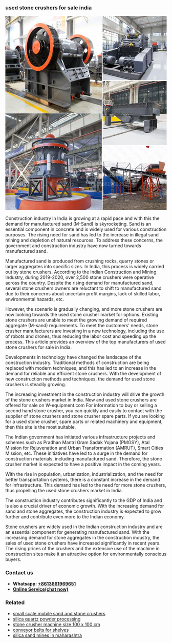 <h3>used stone crushers for sale india</h3><img src='1704951347.jpg' alt=''><p>Construction industry in India is growing at a rapid pace and with this the demand for manufactured sand (M-Sand) is skyrocketing. Sand is an essential component in concrete and is widely used for various construction purposes. The rising need for sand has led to the increase in illegal sand mining and depletion of natural resources. To address these concerns, the government and construction industry have now turned towards manufactured sand. </p><p>Manufactured sand is produced from crushing rocks, quarry stones or larger aggregates into specific sizes. In India, this process is widely carried out by stone crushers. According to the Indian Construction and Mining Industry, during 2019-2020, over 2,500 stone crushers were operative across the country. Despite the rising demand for manufactured sand, several stone crushers owners are reluctant to shift to manufactured sand due to their concerns about uncertain profit margins, lack of skilled labor, environmental hazards, etc.</p><p>However, the scenario is gradually changing, and more stone crushers are now looking towards the used stone crusher market for options. Existing stone crushers are unable to meet the growing demand of required aggregate (M-sand) requirements. To meet the customers' needs, stone crusher manufacturers are investing in a new technology, including the use of robots and drones, thus reducing the labor cost and speeding up the process. This article provides an overview of the top manufacturers of used stone crushers for sale in India.</p><p>Developments in technology have changed the landscape of the construction industry. Traditional methods of construction are being replaced with modern techniques, and this has led to an increase in the demand for reliable and efficient stone crushers. With the development of new construction methods and techniques, the demand for used stone crushers is steadily growing. </p><p>The increasing investment in the construction industry will drive the growth of the stone crushers market in India. New and used stone crushers are offered for sale on W-equipment.com For information to buy or selling a second hand stone crusher, you can quickly and easily to contact with the supplier of stone crushers and stone crusher spare parts. If you are looking for a used stone crusher, spare parts or related machinery and equipment, then this site is the most suitable.</p><p>The Indian government has initiated various infrastructure projects and schemes such as Pradhan Mantri Gram Sadak Yojana (PMGSY), Atal Mission for Rejuvenation and Urban Transformation (AMRUT), Smart Cities Mission, etc. These initiatives have led to a surge in the demand for construction materials, including manufactured sand. Therefore, the stone crusher market is expected to have a positive impact in the coming years.</p><p>With the rise in population, urbanization, industrialization, and the need for better transportation systems, there is a constant increase in the demand for infrastructure. This demand has led to the need for more stone crushers, thus propelling the used stone crushers market in India.</p><p>The construction industry contributes significantly to the GDP of India and is also a crucial driver of economic growth. With the increasing demand for sand and stone aggregates, the construction industry is expected to grow further and contribute even more to the Indian economy.</p><p>Stone crushers are widely used in the Indian construction industry and are an essential component for generating manufactured sand. With the increasing demand for stone aggregates in the construction industry, the sales of used stone crushers have increased significantly in recent years. The rising prices of the crushers and the extensive use of the machine in construction sites make it an attractive option for environmentally conscious buyers.</p><h3>Contact us</h3><ul><li><strong>Whatsapp:&nbsp;<a href="https://wa.me/8613661969651">+8613661969651</a></strong></li><li><a href="https://swt.shibang-china.com/?git&amp;zhl&amp;used stone crushers for sale india"><strong>Online Service(chat now)</strong></a></li></ul><h3>Related</h3><ul><li><a href='small scale mobile sand and stone crushers.md'>small scale mobile sand and stone crushers</a></li><li><a href='silica quartz powder processing.md'>silica quartz powder processing</a></li><li><a href='stone crusher machine size 100 x 100 cm.md'>stone crusher machine size 100 x 100 cm</a></li><li><a href='conveyor belts for shelves.md'>conveyor belts for shelves</a></li><li><a href='silica sand mines in maharashtra.md'>silica sand mines in maharashtra</a></li></ul>
